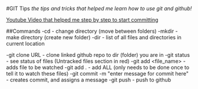 #GIT Tips
*the tips and tricks that helped me learn how to use git and github!*

[Youtube Video that helped me step by step to start committing](https://youtu.be/AW_U0q5BtFI)

##Commands
-cd - change directory (move between folders)
-mkdir - make directory (create new folder)
-dir - list of all files and directories in current location

-git clone URL - clone linked github repo to dir (folder) you are in
-git status - see status of files (Untracked files section in red)
-git add <file_name> - adds file to be watched
-git add . - add ALL (only needs to be done once to tell it to watch these files)
-git commit -m "enter message for commit here" - creates commit, and assigns a message
-git push - push to github
